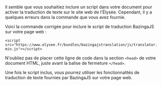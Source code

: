 Il semble que vous souhaitiez inclure un script dans votre document pour activer la traduction de texte sur le site web de l'Élysée. Cependant, il y a quelques erreurs dans la commande que vous avez fournie.

Voici la commande corrigée pour inclure le script de traduction BazingaJS sur votre page web :

`<script src="https://www.elysee.fr/bundles/bazingajstranslation/js/translator.min.js"></script>`

N'oubliez pas de placer cette ligne de code dans la section `<head>` de votre document HTML, juste avant la balise de fermeture `</head>`.

Une fois le script inclus, vous pourrez utiliser les fonctionnalités de traduction de texte fournies par BazingaJS sur votre page web.